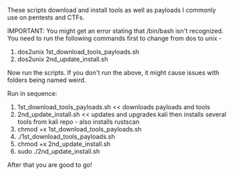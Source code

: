 These scripts download and install tools as well as payloads I commonly use on pentests and CTFs.

IMPORTANT: You might get an error stating that /bin/bash isn't recognized. You need to run the following commands first to change from dos to unix -
1. dos2unix 1st_download_tools_payloads.sh
2. dos2unix 2nd_update_install.sh

Now run the scripts. If you don't run the above, it might cause issues with folders being named weird.

Run in sequence:
1. 1st_download_tools_payloads.sh << downloads payloads and tools
2. 2nd_update_install.sh << updates and upgrades kali then installs several tools from kali repo - also installs rustscan
3. chmod +x 1st_download_tools_payloads.sh
4. ./1st_download_tools_payloads.sh
5. chmod +x 2nd_update_install.sh
6. sudo ./2nd_update_install.sh

After that you are good to go!
